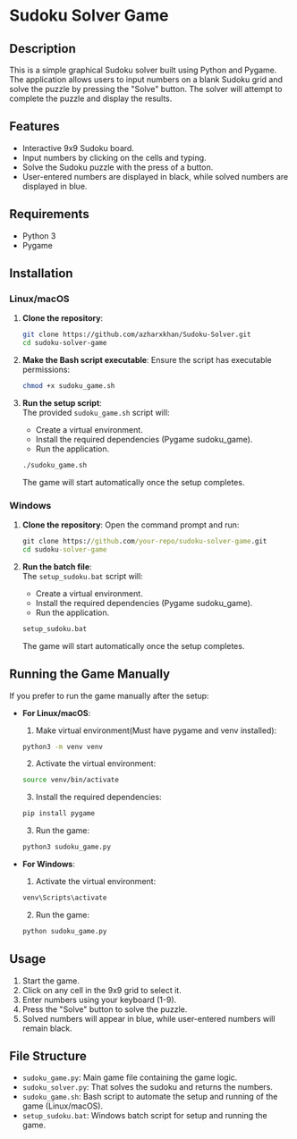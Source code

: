 # Sudoku Solver Game

## Description

This is a simple graphical Sudoku solver built using Python and Pygame. The application allows users to input numbers on a blank Sudoku grid and solve the puzzle by pressing the "Solve" button. The solver will attempt to complete the puzzle and display the results.

## Features

- Interactive 9x9 Sudoku board.
- Input numbers by clicking on the cells and typing.
- Solve the Sudoku puzzle with the press of a button.
- User-entered numbers are displayed in black, while solved numbers are displayed in blue.

## Requirements

- Python 3
- Pygame

## Installation

### Linux/macOS

1. **Clone the repository**:
    ```bash
    git clone https://github.com/azharxkhan/Sudoku-Solver.git
    cd sudoku-solver-game
    ```

2. **Make the Bash script executable**:
    Ensure the script has executable permissions:
    ```bash
    chmod +x sudoku_game.sh
    ```

3. **Run the setup script**:  
    The provided `sudoku_game.sh` script will:
    - Create a virtual environment.
    - Install the required dependencies (Pygame sudoku_game).
    - Run the application.
    ```bash
    ./sudoku_game.sh
    ```

    The game will start automatically once the setup completes.

### Windows

1. **Clone the repository**:
    Open the command prompt and run:
    ```cmd
    git clone https://github.com/your-repo/sudoku-solver-game.git
    cd sudoku-solver-game
    ```

2. **Run the batch file**:  
    The `setup_sudoku.bat` script will:
    - Create a virtual environment.
    - Install the required dependencies (Pygame sudoku_game).
    - Run the application.
    ```cmd
    setup_sudoku.bat
    ```

    The game will start automatically once the setup completes.

## Running the Game Manually

If you prefer to run the game manually after the setup:

- **For Linux/macOS**:  
    1. Make virtual environment(Must have pygame and venv installed):
    ```bash
    python3 -m venv venv
    ```
    2. Activate the virtual environment:
    ```bash
    source venv/bin/activate
    ```
    3. Install the required dependencies:
    ```bash
    pip install pygame
    ```
    3. Run the game:
    ```bash
    python3 sudoku_game.py
    ```

- **For Windows**:  
    1. Activate the virtual environment:
    ```cmd
    venv\Scripts\activate
    ```
    2. Run the game:
    ```cmd
    python sudoku_game.py
    ```

## Usage

1. Start the game.
2. Click on any cell in the 9x9 grid to select it.
3. Enter numbers using your keyboard (1-9).
4. Press the "Solve" button to solve the puzzle.
5. Solved numbers will appear in blue, while user-entered numbers will remain black.

## File Structure

- `sudoku_game.py`: Main game file containing the game logic.
- `sudoku_solver.py`: That solves the sudoku and returns the numbers.
- `sudoku_game.sh`: Bash script to automate the setup and running of the game (Linux/macOS).
- `setup_sudoku.bat`: Windows batch script for setup and running the game.
